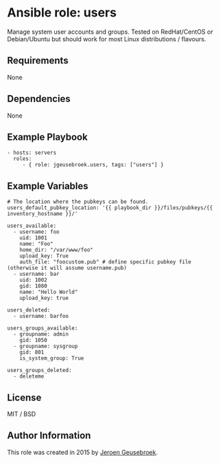 # Ansible role: users

Manage system user accounts and groups. Tested on RedHat/CentOS or Debian/Ubuntu but should work for most Linux distributions / flavours.

## Requirements

None

## Dependencies

None

## Example Playbook

    - hosts: servers
      roles:
         - { role: jgeusebroek.users, tags: ["users"] }

## Example Variables
	# The location where the pubkeys can be found.
	users_default_pubkey_location: '{{ playbook_dir }}/files/pubkeys/{{ inventory_hostname }}/'

    users_available:
      - username: foo
        uid: 1001
        name: "Foo"
        home_dir: "/var/www/foo"
        upload_key: True
        auth_file: "foocustom.pub" # define specific pubkey file (otherwise it will assume username.pub)
      - username: bar
        uid: 1002
        gid: 1080
        name: "Hello World"
        upload_key: true

    users_deleted:
      - username: barfoo

    users_groups_available:
      - groupname: admin
        gid: 1050
      - groupname: sysgroup
        gid: 801
        is_system_group: True

    users_groups_deleted:
      - deleteme

## License

MIT / BSD

## Author Information

This role was created in 2015 by [Jeroen Geusebroek](http://jeroengeusebroek.nl/).
